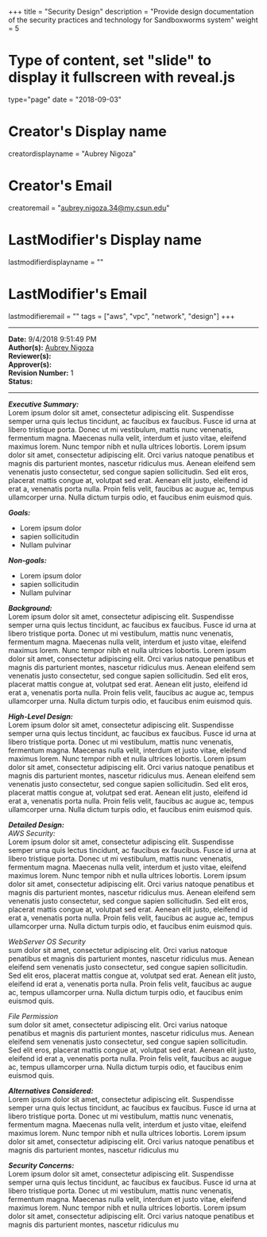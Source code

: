 +++
title = "Security Design"
description = "Provide design documentation of the security practices and technology for Sandboxworms system"
weight = 5
# Type of content, set "slide" to display it fullscreen with reveal.js
type="page"
date = "2018-09-03"
# Creator's Display name
creatordisplayname = "Aubrey Nigoza"
# Creator's Email
creatoremail = "aubrey.nigoza.34@my.csun.edu"
# LastModifier's Display name
lastmodifierdisplayname = ""
# LastModifier's Email
lastmodifieremail = ""
tags = ["aws", "vpc", "network", "design"]
+++

----------
**Date:** 9/4/2018 9:51:49 PM  
**Author(s):** [Aubrey Nigoza](mailto:aubrey.nigoza.34@my.csun.edu)  
**Reviewer(s):**  
**Approver(s):**  
**Revision Number:** 1  
**Status:**  

----------
***Executive Summary:***  
Lorem ipsum dolor sit amet, consectetur adipiscing elit. Suspendisse semper urna quis lectus tincidunt, ac faucibus ex faucibus. Fusce id urna at libero tristique porta. Donec ut mi vestibulum, mattis nunc venenatis, fermentum magna. Maecenas nulla velit, interdum et justo vitae, eleifend maximus lorem. Nunc tempor nibh et nulla ultrices lobortis. Lorem ipsum dolor sit amet, consectetur adipiscing elit. Orci varius natoque penatibus et magnis dis parturient montes, nascetur ridiculus mus. Aenean eleifend sem venenatis justo consectetur, sed congue sapien sollicitudin. Sed elit eros, placerat mattis congue at, volutpat sed erat. Aenean elit justo, eleifend id erat a, venenatis porta nulla. Proin felis velit, faucibus ac augue ac, tempus ullamcorper urna. Nulla dictum turpis odio, et faucibus enim euismod quis.

***Goals:***  
- Lorem ipsum dolor   
- sapien sollicitudin  
- Nullam pulvinar    

***Non-goals:***  
- Lorem ipsum dolor   
- sapien sollicitudin  
- Nullam pulvinar   

***Background:***  
Lorem ipsum dolor sit amet, consectetur adipiscing elit. Suspendisse semper urna quis lectus tincidunt, ac faucibus ex faucibus. Fusce id urna at libero tristique porta. Donec ut mi vestibulum, mattis nunc venenatis, fermentum magna. Maecenas nulla velit, interdum et justo vitae, eleifend maximus lorem. Nunc tempor nibh et nulla ultrices lobortis. Lorem ipsum dolor sit amet, consectetur adipiscing elit. Orci varius natoque penatibus et magnis dis parturient montes, nascetur ridiculus mus. Aenean eleifend sem venenatis justo consectetur, sed congue sapien sollicitudin. Sed elit eros, placerat mattis congue at, volutpat sed erat. Aenean elit justo, eleifend id erat a, venenatis porta nulla. Proin felis velit, faucibus ac augue ac, tempus ullamcorper urna. Nulla dictum turpis odio, et faucibus enim euismod quis.

***High-Level Design:***     
Lorem ipsum dolor sit amet, consectetur adipiscing elit. Suspendisse semper urna quis lectus tincidunt, ac faucibus ex faucibus. Fusce id urna at libero tristique porta. Donec ut mi vestibulum, mattis nunc venenatis, fermentum magna. Maecenas nulla velit, interdum et justo vitae, eleifend maximus lorem. Nunc tempor nibh et nulla ultrices lobortis. Lorem ipsum dolor sit amet, consectetur adipiscing elit. Orci varius natoque penatibus et magnis dis parturient montes, nascetur ridiculus mus. Aenean eleifend sem venenatis justo consectetur, sed congue sapien sollicitudin. Sed elit eros, placerat mattis congue at, volutpat sed erat. Aenean elit justo, eleifend id erat a, venenatis porta nulla. Proin felis velit, faucibus ac augue ac, tempus ullamcorper urna. Nulla dictum turpis odio, et faucibus enim euismod quis.


***Detailed Design:***  
*AWS Security:*  
Lorem ipsum dolor sit amet, consectetur adipiscing elit. Suspendisse semper urna quis lectus tincidunt, ac faucibus ex faucibus. Fusce id urna at libero tristique porta. Donec ut mi vestibulum, mattis nunc venenatis, fermentum magna. Maecenas nulla velit, interdum et justo vitae, eleifend maximus lorem. Nunc tempor nibh et nulla ultrices lobortis. Lorem ipsum dolor sit amet, consectetur adipiscing elit. Orci varius natoque penatibus et magnis dis parturient montes, nascetur ridiculus mus. Aenean eleifend sem venenatis justo consectetur, sed congue sapien sollicitudin. Sed elit eros, placerat mattis congue at, volutpat sed erat. Aenean elit justo, eleifend id erat a, venenatis porta nulla. Proin felis velit, faucibus ac augue ac, tempus ullamcorper urna. Nulla dictum turpis odio, et faucibus enim euismod quis.

*WebServer OS Security*  
sum dolor sit amet, consectetur adipiscing elit. Orci varius natoque penatibus et magnis dis parturient montes, nascetur ridiculus mus. Aenean eleifend sem venenatis justo consectetur, sed congue sapien sollicitudin. Sed elit eros, placerat mattis congue at, volutpat sed erat. Aenean elit justo, eleifend id erat a, venenatis porta nulla. Proin felis velit, faucibus ac augue ac, tempus ullamcorper urna. Nulla dictum turpis odio, et faucibus enim euismod quis.


*File Permission*  
sum dolor sit amet, consectetur adipiscing elit. Orci varius natoque penatibus et magnis dis parturient montes, nascetur ridiculus mus. Aenean eleifend sem venenatis justo consectetur, sed congue sapien sollicitudin. Sed elit eros, placerat mattis congue at, volutpat sed erat. Aenean elit justo, eleifend id erat a, venenatis porta nulla. Proin felis velit, faucibus ac augue ac, tempus ullamcorper urna. Nulla dictum turpis odio, et faucibus enim euismod quis.

***Alternatives Considered:***  
Lorem ipsum dolor sit amet, consectetur adipiscing elit. Suspendisse semper urna quis lectus tincidunt, ac faucibus ex faucibus. Fusce id urna at libero tristique porta. Donec ut mi vestibulum, mattis nunc venenatis, fermentum magna. Maecenas nulla velit, interdum et justo vitae, eleifend maximus lorem. Nunc tempor nibh et nulla ultrices lobortis. Lorem ipsum dolor sit amet, consectetur adipiscing elit. Orci varius natoque penatibus et magnis dis parturient montes, nascetur ridiculus mu

***Security Concerns:***  
Lorem ipsum dolor sit amet, consectetur adipiscing elit. Suspendisse semper urna quis lectus tincidunt, ac faucibus ex faucibus. Fusce id urna at libero tristique porta. Donec ut mi vestibulum, mattis nunc venenatis, fermentum magna. Maecenas nulla velit, interdum et justo vitae, eleifend maximus lorem. Nunc tempor nibh et nulla ultrices lobortis. Lorem ipsum dolor sit amet, consectetur adipiscing elit. Orci varius natoque penatibus et magnis dis parturient montes, nascetur ridiculus mu